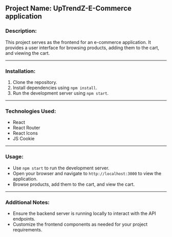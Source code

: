 ## Project Name: UpTrendZ-E-Commerce application

### Description:
This project serves as the frontend for an e-commerce application. It provides a user interface for browsing products, adding them to the cart, and viewing the cart.

---

### Installation:
1. Clone the repository.
2. Install dependencies using `npm install`.
3. Run the development server using `npm start`.

---

### Technologies Used:
- React
- React Router
- React Icons
- JS Cookie


---

### Usage:
- Use `npm start` to run the development server.
- Open your browser and navigate to `http://localhost:3000` to view the application.
- Browse products, add them to the cart, and view the cart.

---

### Additional Notes:
- Ensure the backend server is running locally to interact with the API endpoints.
- Customize the frontend components as needed for your project requirements.

